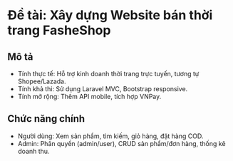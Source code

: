 # Đề tài: Xây dựng Website bán thời trang FasheShop

## Mô tả
- Tính thực tế: Hỗ trợ kinh doanh thời trang trực tuyến, tương tự Shopee/Lazada.
- Tính khả thi: Sử dụng Laravel MVC, Bootstrap responsive.
- Tính mở rộng: Thêm API mobile, tích hợp VNPay.

## Chức năng chính
- Người dùng: Xem sản phẩm, tìm kiếm, giỏ hàng, đặt hàng COD.
- Admin: Phân quyền (admin/user), CRUD sản phẩm/đơn hàng, thống kê doanh thu.
